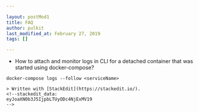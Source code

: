 ```yaml
---

layout: postMod1
title: FAQ
author: pulkit
last_modified_at: February 27, 2019
tags: []

---
```


* How to attach and monitor logs in CLI for a detached container that was started using docker-compose?
```
docker-compose logs --follow <serviceName>

> Written with [StackEdit](https://stackedit.io/).
<!--stackedit_data:
eyJoaXN0b3J5IjpbLTUyODc4NjExMV19
-->